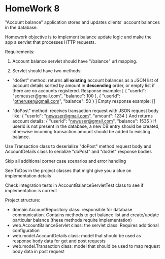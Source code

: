 # HomeWork 8

"Account balance" application stores and updates clients' account balances in the database.

Homework objective is to implement balance update logic and make the app a servlet that processes HTTP requests.

Requirements:

1. Account balance servlet should have "/balance" url mapping.

2. Servlet should have two methods:

- "doGet" method: returns **all existing** account balances as a JSON list of account details sorted by amount in **descending** order, 
  or empty list if there are no accounts registered.
  Response example:
  [
  {
  "userId": "someuser@gmail.com",
  "balance": 100
  },
  {
  "userId": "otheruser@gmail.com",
  "balance": 50
  }
  ]
  Empty response example:
  []
  
- "doPost" method: receives transaction request with JSON request body like:
  {
  "userId": "newuser@gmail.com",
  "amount": 1234
  }
  And returns account details:
  {
  "userId": "newuser@gmail.com",
  "balance": 1535
  }
  If userId is not present in the database, a new DB entry should be created,
  otherwise incoming transaction amount should be added to existing balance.
  
Use Transaction class to deserialize "doPost" method request body and AccountDetails class to serialize "doPost" 
and "doGet" response bodies 

Skip all additional corner case scenarios and error handling

See ToDos in the project classes that might give you a clue on implementation details

Check integration tests in AccountBalanceServletTest class to see if implementation is correct

Project structure:
- domain.AccountRepository class: responsible for database communication. Contains methods to get balance list and
  create/update particular balance (these methods require implementation)
- web.AccountBalanceServlet class: the servlet class. Requires additional configuration
- web.model.AccountDetails class: model that should be used as response body data for get and post requests
- web.model.Transaction class: model that should be used to map request body data in post request 